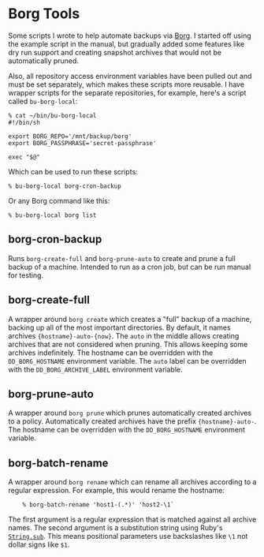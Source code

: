 # Borg Tools

Some scripts I wrote to help automate backups via [Borg](https://www.borgbackup.org/). I started off using the example script in the manual, but gradually added some features like dry run support and creating snapshot archives that would not be automatically pruned.

Also, all repository access environment variables have been pulled out and must be set separately, which makes these scripts more reusable. I have wrapper scripts for the separate repositories, for example, here's a script called `bu-borg-local`:

    % cat ~/bin/bu-borg-local 
    #!/bin/sh
    
    export BORG_REPO='/mnt/backup/borg'
    export BORG_PASSPHRASE='secret-passphrase'
    
    exec "$@"

Which can be used to run these scripts:

    % bu-borg-local borg-cron-backup

Or any Borg command like this:

    % bu-borg-local borg list

## borg-cron-backup

Runs `borg-create-full` and `borg-prune-auto` to create and prune a full backup of a machine. Intended to run as a cron job, but can be run manual for testing.

## borg-create-full

A wrapper around `borg create` which creates a "full" backup of a machine, backing up all of the most important directories. By default, it names archives `{hostname}-auto-{now}`. The `auto` in the middle allows creating archives that are not considered when pruning. This allows keeping some archives indefinitely. The hostname can be overridden with the `DD_BORG_HOSTNAME` environment variable. The `auto` label can be overridden with the `DD_BORG_ARCHIVE_LABEL` environment variable.

## borg-prune-auto

A wrapper around `borg prune` which prunes automatically created archives to a policy. Automatically created archives have the prefix `{hostname}-auto-`. The hostname can be overridden with the `DD_BORG_HOSTNAME` environment variable.

## borg-batch-rename

A wrapper around `borg rename` which can rename all archives according to a regular expression. For example, this would rename the hostname:

        % borg-batch-rename 'host1-(.*)' 'host2-\1`

The first argument is a regular expression that is matched against all archive names. The second argument is a substitution string using Ruby's [`String.sub`](https://ruby-doc.org/core-2.2.0/String.html#method-i-sub). This means positional parameters use backslashes like `\1` not dollar signs like `$1`.

